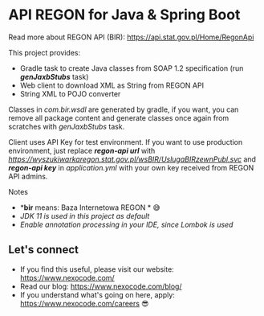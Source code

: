 # API REGON for Java & Spring Boot

Read more about REGON API (BIR): https://api.stat.gov.pl/Home/RegonApi

This project provides:
* Gradle task to create Java classes from SOAP 1.2 specification  (run ***genJaxbStubs*** task)
* Web client to download XML as String from REGON API
* String XML to POJO converter

Classes in *com.bir.wsdl* are generated by gradle, if you want, you can remove all package content
 and generate classes once again from scratches with *genJaxbStubs* task.

Client uses API Key for test environment. If you want to use production environment, just replace
 ***regon-api url*** with *https://wyszukiwarkaregon.stat.gov.pl/wsBIR/UslugaBIRzewnPubl.svc* and ***regon-api key*** in *application.yml* with
your own key received from REGON API admins.

Notes
* ***bir** means: Baza Internetowa REGON * :sweat_smile:
* *JDK 11 is used in this project as default* 
* *Enable annotation processing in your IDE, since Lombok is used* 

## Let's connect 
* If you find this useful, please visit our website: https://www.nexocode.com/
* Read our blog: https://www.nexocode.com/blog/
* If you understand what's going on here, apply: https://www.nexocode.com/careers :sunglasses: